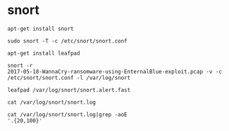 # snort

<code>apt-get install snort</code><br>

<code>sudo snort -T -c /etc/snort/snort.conf</code><br>

<code>apt-get install leafpad</code><br>

<code>snort -r 2017-05-18-WannaCry-ransomware-using-EnternalBlue-exploit.pcap -v -c /etc/snort/snort.conf -l /var/log/snort</code><br>

<code>leafpad /var/log/snort/snort.alert.fast</code><br>

<code>cat /var/log/snort/snort.log</code><br>

<code>cat /var/log/snort/snort.log|grep -aoE '.{20,100}'</code><br>


